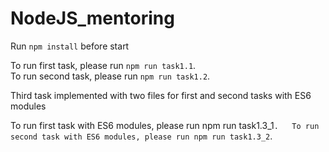 # NodeJS_mentoring

Run `npm install` before start

To run first task, please run `npm run task1.1`.  
To run second task, please run `npm run task1.2`.  

Third task implemented with two files for first and second tasks with ES6 modules

To run first task with ES6 modules, please run npm run task1.3_1`.  
To run second task with ES6 modules, please run npm run task1.3_2`.  

